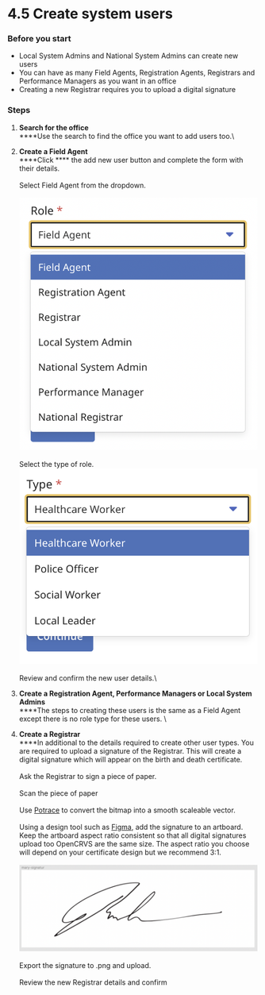 # 4.5 Create system users

### Before you start

* Local System Admins and National System Admins can create new users
* You can have as many Field Agents, Registration Agents, Registrars and Performance Managers as you want in an office
* Creating a new Registrar requires you to upload a digital signature

### Steps

1. **Search for the office**\
   ****Use the search to find the office you want to add users too.\

2. **Create a Field Agent**\
   ****Click **** the add new user button and complete the form with their details. \
   \
   Select Field Agent from the dropdown. \
   \
   ![](<../../.gitbook/assets/image (4) (1).png>)\
   \
   Select the type of role.\
   ![](<../../.gitbook/assets/image (7) (1).png>)\
   \
   Review and confirm the new user details.\

3. **Create a Registration Agent, Performance Managers or Local System Admins**\
   ****The steps to creating these users is the same as a Field Agent except there is no role type for these users. \

4. **Create a Registrar**\
   ****In additional to the details required to create other user types. You are required to upload a signature of the Registrar. This will create a digital signature which will appear on the birth and death certificate. \
   \
   Ask the Registrar to sign a piece of paper. \
   \
   Scan the piece of paper\
   \
   Use [Potrace](http://potrace.sourceforge.net/) to convert the bitmap into a smooth scaleable vector.\
   \
   Using a design tool such as [Figma](https://www.figma.com), add the signature to an artboard. Keep the artboard aspect ratio consistent so that all digital signatures upload too OpenCRVS are the same size. The aspect ratio you choose will depend on your certificate design but we recommend 3:1. \
   \
   ![](<../../.gitbook/assets/image (4).png>)\
   \
   Export the signature to .png and upload. \
   \
   Review the new Registrar details and confirm

